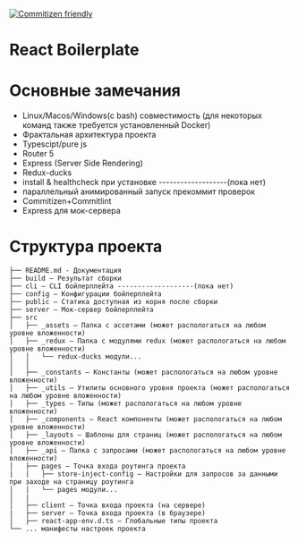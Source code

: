 [![Commitizen friendly](https://img.shields.io/badge/commitizen-friendly-brightgreen.svg)](http://commitizen.github.io/cz-cli/)

# React Boilerplate

# Основные замечания
 - Linux/Macos/Windows(с bash) совместимость (для некоторых команд также требуется установленный Docker)
 - Фрактальная архитектура проекта
 - Typescipt/pure js
 - Router 5
 - Express (Server Side Rendering)
 - Redux-ducks
 - install & healthcheck при установке -------------------(пока нет)
 - параллельный анимированный запуск прекоммит проверок
 - Commitizen+Commitlint
 - Express для мок-сервера
# Структура проекта
```
├── README.md - Документация
├── build – Результат сборки
├── cli – CLI бойлерплейта -------------------(пока нет)
├── config – Конфигурации бойлерплейта
├── public – Статика доступная из корня после сборки
├── server – Мок-сервер бойлерплейта
├── src
│   ├── _assets – Папка с ассетами (может распологаться на любом уровне вложенности)
│   ├── _redux – Папка с модулями redux (может распологаться на любом уровне вложенности)
│   │   └── redux-ducks модули...
│   │
│   ├── _constants – Константы (может распологаться на любом уровне вложенности)
│   ├── _utils – Утилиты основного уровня проекта (может распологаться на любом уровне вложенности)
│   ├── _types – Типы (может распологаться на любом уровне вложенности)
│   ├── _components – React компоненты (может распологаться на любом уровне вложенности)
│   ├── _layouts – Шаблоны для страниц (может распологаться на любом уровне вложенности)
│   ├── _api – Папка с запросами (может распологаться на любом уровне вложенности)
│   ├── pages – Точка входа роутинга проекта
|   |   ├── store-inject-config – Настройки для запросов за данными при заходе на страницу роутинга
│   │   └── pages модули...
│   |
│   ├── client – Точка входа проекта (на сервере)
|   ├── server – Точка входа проекта (в браузере)
│   ├── react-app-env.d.ts – Глобальные типы проекта
└── ... манифесты настроек проекта
```
